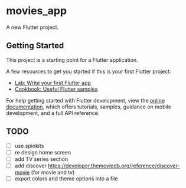 # movies_app

A new Flutter project.

## Getting Started

This project is a starting point for a Flutter application.

A few resources to get you started if this is your first Flutter project:

- [Lab: Write your first Flutter app](https://docs.flutter.dev/get-started/codelab)
- [Cookbook: Useful Flutter samples](https://docs.flutter.dev/cookbook)

For help getting started with Flutter development, view the
[online documentation](https://docs.flutter.dev/), which offers tutorials,
samples, guidance on mobile development, and a full API reference.

## TODO

- [ ] use spinkits
- [ ] re design home screen
- [ ] add TV series section
- [ ] add discover https://developer.themoviedb.org/reference/discover-movie (for movie and tv)
- [ ] export colors and theme options into a file
